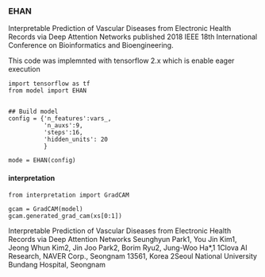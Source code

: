 ### EHAN
Interpretable Prediction of Vascular Diseases from Electronic Health Records via Deep Attention Networks published 2018 IEEE 18th International Conference on Bioinformatics and Bioengineering.

This code was implemnted with tensorflow 2.x which is enable eager execution

```python3
import tensorflow as tf
from model import EHAN


## Build model
config = {'n_features':vars_,
          'n_auxs':9,
          'steps':16,
          'hidden_units': 20
          }

mode = EHAN(config)

```

#### interpretation
```python3
from interpretation import GradCAM

gcam = GradCAM(model)
gcam.generated_grad_cam(xs[0:1])

```

Interpretable Prediction of Vascular Diseases from Electronic Health Records via
Deep Attention Networks
Seunghyun Park1, You Jin Kim1, Jeong Whun Kim2, Jin Joo Park2, Borim Ryu2, Jung-Woo Ha*,1
1Clova AI Research, NAVER Corp., Seongnam 13561, Korea
2Seoul National University Bundang Hospital, Seongnam
